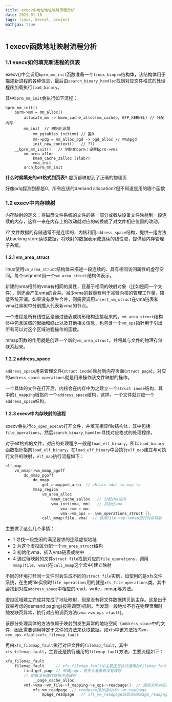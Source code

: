```yaml
---
title: execv中地址地址映射流程分析
date: 2021-01-18
tags: linux, kernel, project
mathjax: true
---
```


## 1 execv函数地址映射流程分析

### 1.1 execv如何填充新进程的页表

execv()中会调用`bprm_mm_init`函数准备一个`linux_binprm`结构体，该结构体用于描述新进程的各种信息，最后由`search_binary_handler`找到对应文件格式的处理程序加载执行`load_binary`。

其中`bprm_mm_init`会执行如下流程：

```
bprm_mm_init()
    bprm->mm = mm_alloc()
        allocate_mm -> kmem_cache_alloc(mm_cachep, GFP_KERNEL) // 分配内存
        mm_init  // 初始化设置
            mm_pgtables_init(mm) // 置0
            mm->pdg = mm_alloc_pgd -> pgd_alloc // 申请pgd
            init_new_context()   // ???
    __bprm_mm_init()   // 初始化bprm：设置bprm->vma
        vm_area_alloc
            kmem_cache_zalloc (slab?)
            vma_init
        arch_bprm_mm_init
```

**什么时候填充的elf格式到页表?** 虚页都映射到了正确的物理页

好像pdg探测到都是0，所有应该的demand allocation?但不知道是用的哪个函数


### 1.2 execv中内存映射

内存映射的定义：将磁盘文件系统的文件的某一部分或者块设备文件映射到一段连续的内存，这样一来在内存上的改动就对应的转换成了对文件相应位置的改动。

?? 文件数据的存储通常不是连续的，内核利用`address_space`结构，提供一组方法从backing store读取数据，将映射的数据表示成连续的线性取，提供给内存管理子系统。


#### 1.2.1 vm_area_struct

linux使用`vm_area_struct`结构体来描述一段连续的、具有相同访问属性的虚存空间。每个segment用一个`vm_area_struct`结构体表示。

新建的vma相邻的vma有相同的属性，且基于相同的映射对象（比如是同一个文件），则还会产生vma的合并。减少vma的数量有利于减轻内核的管理工作量，降低系统开销。如果没有发生合并，则需要调用`insert_vm_struct`在vma链表和vma红黑树中分别插入代表新vma的节点。

一个进程是所有线性区是通过链表或树形结构连接起来的。`vm_area_struct`结构体中包含区域的起始和终止以及其他相关信息，也包含一个`vm_ops`指针用于引出所有可以对这个区域进程操作的函数。

mmap函数的作用就是创建一个新的`vm_area_struct`，并将其与文件的物理存储联系起来。


#### 1.2.2 address_space

`address_space`用来管理文件(`struct inode`)映射到内存页面(`struct page`)。对应的`address_space_operations`就是用来操作该文件映射的操作。

一个具体的文件在打开后，内核会在内存中为之建立一个`struct inode`结构，其中的`i_mapping`域指向一个`address_space`结构，这样，一个文件就对应一个`address_space`结构。


#### 1.2.3 execv中内存映射的流程

execv会执行`do_open_execat`打开文件，并填充相应file结构体，其中包括`file_operations`。然后`search_binary_handler`寻找对应格式的处理程序。

对于elf格式的文件，对应的处理程序一般是`load_elf_binary`，所以`load_binary`函数指针指向`load_elf_binary`。在`load_elf_binary`中会执行`elf_map`建立与可执行文件的映射，`elf_map`执行流程如下：

```c
elf_map
    vm_mmap->vm_mmap_pgoff
        do_mmap_pgoff
            do_mmap
                get_unmapped_area  // obtain addr to map to  
            mmap_region
                vm_area_alloc
                    kmem_cache_zalloc   // 分配vma空间
                    vma_init(vma, mm)   // 初始化vma
                        vma->mm = mm;
                        vma->vm_ops =  &vm_operations_struct {};
                call_mmap(file, vma)  // 调用file->op->mmap进行内存映射
```

主要做了这么几个事情：

- 1 寻找一段空闲的满足要求的连续虚拟地址
- 2 为这个虚拟区分配一个`vm_area_struct`结构
- 3 初始化vma，插入vma链表或树中
- 4 通过待映射的文件`struct file`找到对应的`file_operations`，调用`mmap(file, vma)`(在`call_mmap`这个宏中)建立映射

不同的环境打开同一文件时会生成不同的`struct file`实例，如使用的是xfs文件系统，在生成file实例时`file_operations`用的就是`xfs_file_operations`类。其中会找到对应`address_space`中相应的read，write，mmap等方法。

虚拟区域建立完成并完成了地址映射，但是没有将文件数据拷贝到主存。这是出于效率考虑的demand paging(按需调页)机制。当发现一段地址不存在物理页面时触发缺页异常，执行对应的调页方法(`vma->vm_ops->fault`)。

该部分处理具体的方法依赖于映射到发生异常的地址空间（`address_space`中的文件，因此需要调用特定于文件的方法来获取数据。如xfs中该方法指向`vm->vm_ops->fault=xfs_filemap_fault`

再由`xfs_filemap_fault`执行对应文件的`filemap_fault`，其中`xfs_filemap_fault`，主要还是执行通用的`filemap_fault`方法，主要流程如下：

```c
xfs_filemap_fault
    filemap_fault     // xfs_filemap_fault中主要还是执行通用的filemap_fault
        find_get_page // 申请page，首先会看看有没有缓存
        // 如果没有缓存就先申请缓存
            __page_cache_alloc
        vmf->vma->vm_file->f_mapping->a_ops->readpage()  // 使用文件对应的read方法执行映射操作
            xfs_vm_readpage  // readpage指针指向xfs_vm_readpage
                mpage_readpage   // xfs_vm_readpage底层调用mpage_readpage
```



